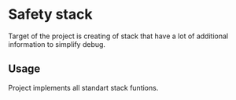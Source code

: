 # Safety stack

Target of the project is creating of stack that have a lot of 
additional information to simplify debug.

## Usage

Project implements all standart stack funtions.